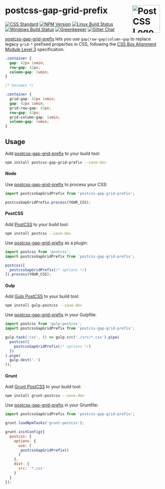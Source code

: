 # postcss-gap-grid-prefix [<img src="https://postcss.github.io/postcss/logo.svg" alt="PostCSS Logo" width="90" height="90" align="right">][postcss]

[![CSS Standard][css-img]][css-url]
[![NPM Version][npm-img]][npm-url]
[![Linux Build Status][cli-img]][cli-url]
[![Windows Build Status][win-img]][win-url]
[![Greenkeeper][gkp-img]][gkp-url]
[![Gitter Chat][git-img]][git-url]

[postcss-gap-grid-prefix] lets you use `gap|row-gap|column-gap` to replace legacy `grid-*` prefixed properties in CSS, following the
[CSS Box Alignment Module Level 3] specification.

```css
.container {
  gap: 42px 1vmin;
  row-gap: 42px;
  column-gap: 1vmin;
}

/* becomes */

.container {
  grid-gap: 42px 1vmin;
  gap: 42px 1vmin;
  grid-row-gap: 42px;
  row-gap: 42px;
  grid-column-gap: 1vmin;
  column-gap: 1vmin;
}
```

## Usage

Add [postcss-gap-grid-prefix] to your build tool:

```bash
npm install postcss-gap-grid-prefix --save-dev
```

#### Node

Use [postcss-gap-grid-prefix] to process your CSS:

```js
import postcssGapGridPrefix from 'postcss-gap-grid-prefix';

postcssGapGridPrefix.process(YOUR_CSS);
```

#### PostCSS

Add [PostCSS] to your build tool:

```bash
npm install postcss --save-dev
```

Use [postcss-gap-grid-prefix] as a plugin:

```js
import postcss from 'postcss';
import postcssGapGridPrefix from 'postcss-gap-grid-prefix';

postcss([
  postcssGapGridPrefix(/* options */)
]).process(YOUR_CSS);
```

#### Gulp

Add [Gulp PostCSS] to your build tool:

```bash
npm install gulp-postcss --save-dev
```

Use [postcss-gap-grid-prefix] in your Gulpfile:

```js
import postcss from 'gulp-postcss';
import postcssGapGridPrefix from 'postcss-gap-grid-prefix';

gulp.task('css', () => gulp.src('./src/*.css').pipe(
  postcss([
    postcssGapGridPrefix(/* options */)
  ])
).pipe(
  gulp.dest('.')
));
```

#### Grunt

Add [Grunt PostCSS] to your build tool:

```bash
npm install grunt-postcss --save-dev
```

Use [postcss-gap-grid-prefix] in your Gruntfile:

```js
import postcssGapGridPrefix from 'postcss-gap-grid-prefix';

grunt.loadNpmTasks('grunt-postcss');

grunt.initConfig({
  postcss: {
    options: {
      use: [
       postcssGapGridPrefix()
      ]
    },
    dist: {
      src: '*.css'
    }
  }
});
```

[css-url]: Todo
[css-img]: Todo
[npm-url]: https://www.npmjs.com/package/postcss-gap-grid-prefix
[npm-img]: https://img.shields.io/npm/v/postcss-gap-grid-prefix.svg
[cli-url]: https://travis-ci.com/JLHwung/postcss-gap-grid-prefix
[cli-img]: https://travis-ci.com/JLHwung/postcss-gap-grid-prefix.svg?branch=master
[win-url]: https://ci.appveyor.com/project/JLHwung/postcss-gap-grid-prefix
[win-img]: https://img.shields.io/appveyor/ci/JLHwung/postcss-gap-grid-prefix.svg
[gkp-url]: https://greenkeeper.io/
[gkp-img]: https://badges.greenkeeper.io/JLHwung/postcss-gap-grid-prefix.svg
[git-url]: https://gitter.im/postcss/postcss
[git-img]: https://img.shields.io/badge/chat-gitter-blue.svg

[CSS Box Alignment Module Level 3]: https://drafts.csswg.org/css-align-3/#gap-legacy
[Gulp PostCSS]: https://github.com/postcss/gulp-postcss
[Grunt PostCSS]: https://github.com/nDmitry/grunt-postcss
[postcss-gap-grid-prefix]: https://github.com/JLHwung/postcss-gap-grid-prefix
[PostCSS]: https://github.com/postcss/postcss
